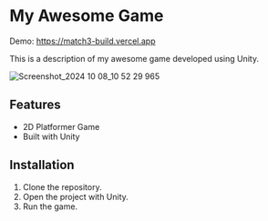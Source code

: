 # My Awesome Game
Demo: https://match3-build.vercel.app

This is a description of my awesome game developed using Unity.

![Screenshot_2024 10 08_10 52 29 965](https://github.com/user-attachments/assets/501797ee-0796-456f-a196-ff220e4e4c19)

## Features
- 2D Platformer Game
- Built with Unity

## Installation
1. Clone the repository.
2. Open the project with Unity.
3. Run the game.
